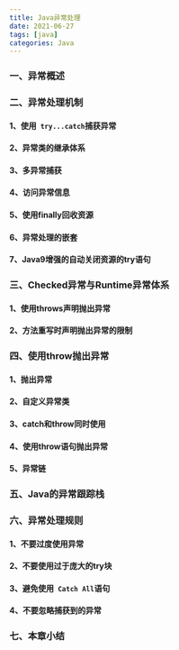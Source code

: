 ```yaml
---
title: Java异常处理
date: 2021-06-27
tags: [java]
categories: Java
---
```


### 一、异常概述



### 二、异常处理机制

#### 1、使用` try...catch`捕获异常

#### 2、异常类的继承体系

#### 3、多异常捕获

#### 4、访问异常信息

#### 5、使用finally回收资源

#### 6、异常处理的嵌套

#### 7、Java9增强的自动关闭资源的try语句



### 三、Checked异常与Runtime异常体系

#### 1、使用throws声明抛出异常

#### 2、方法重写时声明抛出异常的限制



### 四、使用throw抛出异常

#### 1、抛出异常

#### 2、自定义异常类

#### 3、catch和throw同时使用

#### 4、使用throw语句抛出异常

#### 5、异常链



### 五、Java的异常跟踪栈



### 六、异常处理规则

#### 1、不要过度使用异常

#### 2、不要使用过于庞大的try块

#### 3、避免使用` Catch All`语句

#### 4、不要忽略捕获到的异常



### 七、本章小结


